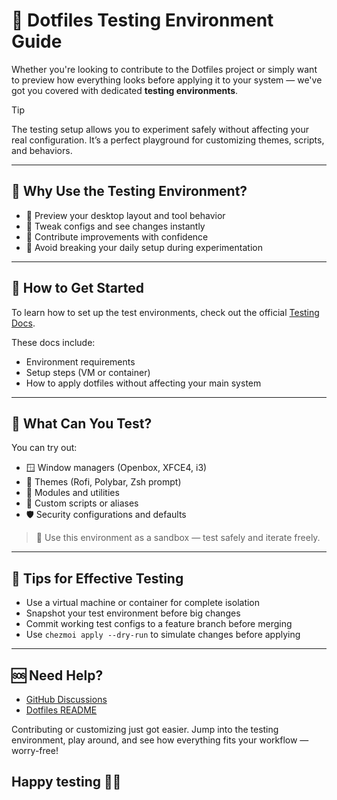 # 🧪 Dotfiles Testing Environment Guide

Whether you're looking to contribute to the Dotfiles project or simply want to preview how everything looks before applying it to your system — we've got you covered with dedicated **testing environments**.

> [!TIP]
> The testing setup allows you to experiment safely without affecting your real configuration. It’s a perfect playground for customizing themes, scripts, and behaviors.

---

## 🚀 Why Use the Testing Environment?

- 🧰 Preview your desktop layout and tool behavior
- 🔧 Tweak configs and see changes instantly
- 🤝 Contribute improvements with confidence
- 🧼 Avoid breaking your daily setup during experimentation

---

## 📖 How to Get Started

To learn how to set up the test environments, check out the official [Testing Docs](https://github.com/ulises-jeremias/dotfiles#testing).

These docs include:

- Environment requirements
- Setup steps (VM or container)
- How to apply dotfiles without affecting your main system

---

## 🔁 What Can You Test?

You can try out:

- 🪟 Window managers (Openbox, XFCE4, i3)
- 🎨 Themes (Rofi, Polybar, Zsh prompt)
- 🧩 Modules and utilities
- 🧪 Custom scripts or aliases
- 🛡️ Security configurations and defaults

> 🔄 Use this environment as a sandbox — test safely and iterate freely.

---

## 🧠 Tips for Effective Testing

- Use a virtual machine or container for complete isolation
- Snapshot your test environment before big changes
- Commit working test configs to a feature branch before merging
- Use `chezmoi apply --dry-run` to simulate changes before applying

---

## 🆘 Need Help?

- [GitHub Discussions](https://github.com/ulises-jeremias/dotfiles/discussions)
- [Dotfiles README](https://github.com/ulises-jeremias/dotfiles)

Contributing or customizing just got easier. Jump into the testing environment, play around, and see how everything fits your workflow — worry-free!

## **Happy testing 🧪🎉**
